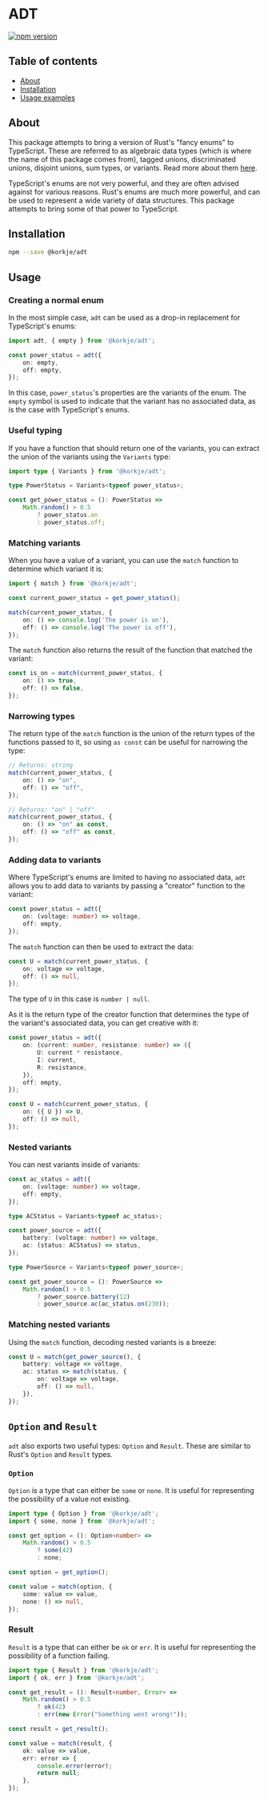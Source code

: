 # ADT

[![npm version](https://badge.fury.io/js/%40korkje%2Fadt.svg)](https://badge.fury.io/js/%40korkje%2Fadt)

## Table of contents
- [About](#about)
- [Installation](#installation)
- [Usage examples](#usage-examples)

## About
This package attempts to bring a version of Rust's "fancy enums" to TypeScript. These are referred to as algebraic data types (which is where the name of this package comes from), tagged unions, discriminated unions, disjoint unions, sum types, or variants. Read more about them [here](https://en.wikipedia.org/wiki/Algebraic_data_type).

TypeScript's enums are not very powerful, and they are often advised against for various reasons. Rust's enums are much more powerful, and can be used to represent a wide variety of data structures. This package attempts to bring some of that power to TypeScript.

## Installation
```bash
npm --save @korkje/adt
```

## Usage

### Creating a normal enum

In the most simple case, `adt` can be used as a drop-in replacement for TypeScript's enums:

```typescript
import adt, { empty } from '@korkje/adt';

const power_status = adt({
    on: empty,
    off: empty,
});
```

In this case, `power_status`'s properties are the variants of the enum. The `empty` symbol is used to indicate that the variant has no associated data, as is the case with TypeScript's enums.

### Useful typing

If you have a function that should return one of the variants, you can extract the union of the variants using the `Variants` type:

```typescript
import type { Variants } from '@korkje/adt';

type PowerStatus = Variants<typeof power_status>;

const get_power_status = (): PowerStatus => 
    Math.random() > 0.5
        ? power_status.on
        : power_status.off;
```

### Matching variants

When you have a value of a variant, you can use the `match` function to determine which variant it is:

```typescript
import { match } from '@korkje/adt';

const current_power_status = get_power_status();

match(current_power_status, {
    on: () => console.log('The power is on'),
    off: () => console.log('The power is off'),
});
```

The `match` function also returns the result of the function that matched the variant:

```typescript
const is_on = match(current_power_status, {
    on: () => true,
    off: () => false,
});
```

### Narrowing types

The return type of the `match` function is the union of the return types of the functions passed to it, so using `as const` can be useful for narrowing the type:

```typescript
// Returns: string
match(current_power_status, {
    on: () => "on",
    off: () => "off",
});

// Returns: "on" | "off"
match(current_power_status, {
    on: () => "on" as const,
    off: () => "off" as const,
});
```

### Adding data to variants

Where TypeScript's enums are limited to having no associated data, `adt` allows you to add data to variants by passing a "creator" function to the variant:

```typescript
const power_status = adt({
    on: (voltage: number) => voltage,
    off: empty,
});
```

The `match` function can then be used to extract the data:

```typescript
const U = match(current_power_status, {
    on: voltage => voltage,
    off: () => null,
});
```

The type of `U` in this case is `number | null`.

As it is the return type of the creator function that determines the type of the variant's associated data, you can get creative with it:

```typescript
const power_status = adt({
    on: (current: number, resistance: number) => ({
        U: current * resistance,
        I: current,
        R: resistance,
    }),
    off: empty,
});

const U = match(current_power_status, {
    on: ({ U }) => U,
    off: () => null,
});
```

### Nested variants

You can nest variants inside of variants:

```typescript
const ac_status = adt({
    on: (voltage: number) => voltage,
    off: empty,
});

type ACStatus = Variants<typeof ac_status>;

const power_source = adt({
    battery: (voltage: number) => voltage,
    ac: (status: ACStatus) => status,
});

type PowerSource = Variants<typeof power_source>;

const get_power_source = (): PowerSource => 
    Math.random() > 0.5
        ? power_source.battery(12)
        : power_source.ac(ac_status.on(230));
```

### Matching nested variants

Using the `match` function, decoding nested variants is a breeze:

```typescript
const U = match(get_power_source(), {
    battery: voltage => voltage,
    ac: status => match(status, {
        on: voltage => voltage,
        off: () => null,
    }),
});
```

## `Option` and `Result`

`adt` also exports two useful types: `Option` and `Result`. These are similar to Rust's `Option` and `Result` types.

### `Option`

`Option` is a type that can either be `some` or `none`. It is useful for representing the possibility of a value not existing.

```typescript
import type { Option } from '@korkje/adt';
import { some, none } from '@korkje/adt';

const get_option = (): Option<number> => 
    Math.random() > 0.5
        ? some(42)
        : none;

const option = get_option();

const value = match(option, {
    some: value => value,
    none: () => null,
});
```

### Result

`Result` is a type that can either be `ok` or `err`. It is useful for representing the possibility of a function failing.

```typescript
import type { Result } from '@korkje/adt';
import { ok, err } from '@korkje/adt';

const get_result = (): Result<number, Error> => 
    Math.random() > 0.5
        ? ok(42)
        : err(new Error("Something went wrong!"));

const result = get_result();

const value = match(result, {
    ok: value => value,
    err: error => {
        console.error(error);
        return null;
    },
});
```
